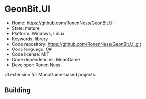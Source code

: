 # GeonBit.UI

- Home: https://github.com/RonenNess/GeonBit.UI
- State: mature
- Platform: Windows, Linux
- Keywords: library
- Code repository: https://github.com/RonenNess/GeonBit.UI.git
- Code language: C#
- Code license: MIT
- Code dependencies: MonoGame
- Developer: Ronen Ness

UI extension for MonoGame-based projects.

## Building
